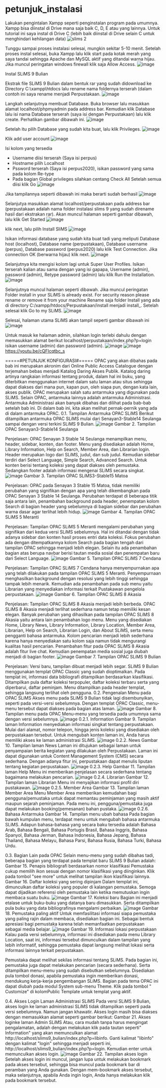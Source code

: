 # petunjuk_instalasi

Lakukan pengintalan Xampp seperti penginstalan program pada umumnya. Xampp bisa diinstal di Drive mana saja baik C, D, E atau yang lainnya. Untuk tutorial ini saya instal di Drive C (lebih baik diinstal di Drive selain C untuk menghindari kehilangan data)
![slims 2](https://user-images.githubusercontent.com/88962175/129470616-c345bfd7-f054-4767-aad5-3cab94509080.png)

Tunggu sampai proses instalasi selesai, mungkin sekitar 5-10 menit. Setelah proses instal selesai, buka Xampp lalu klik start pada kotak merah yang saya tandai sehingga Apache dan MySQL aktif yang ditandai warna hijau. Jika muncul peringatan windows firewall klik saja Allow Access.
![image](https://user-images.githubusercontent.com/88962175/129470645-e224cf14-b9e7-4c19-a718-2bb574f3c701.png)



Instal SLiMS 9 Bulian

Ekstrak file SLiMS 9 Bulian dalam bentuk rar yang sudah didownload ke Directory C:\xampp\htdocs lalu rename nama foldernya terserah (dalam contoh ini saya rename menjadi Perpustakaan.
![image](https://user-images.githubusercontent.com/88962175/129470650-c5c3bcb3-3ddb-482b-badf-e31183ade9aa.png)



Langkah selanjutnya membuat Database. Buka browser lalu masukkan alamat localhost/phpmyadmin pada address bar. Kemudian klik Database lalu isi nama Database terserah (saya isi dengan Perpustakaan) lalu klik create. Perhatikan gambar dibawah ini.
![image](https://user-images.githubusercontent.com/88962175/129470654-7502895a-c2a3-4a2d-8023-574b476de320.png)



Setelah itu pilih Database yang sudah kita buat, lalu klik Privileges.
![image](https://user-images.githubusercontent.com/88962175/129470660-168931ec-7b9b-4000-bdd7-534434a7dbaf.png)



Klik add user account
![image](https://user-images.githubusercontent.com/88962175/129470664-9d058ac9-5057-4126-93b6-65d7feba5fbe.png)



Isi kolom yang tersedia
- Username diisi terserah (Saya isi perpus)
- Hostname pilih Localhost
- Pssword terserah (Saya isi perpus2020), isikan password yang sama pada kolom Re-type
- Pada bagian Global privileges silahkan centang Check All
Setelah semua diisi klik Go
![image](https://user-images.githubusercontent.com/88962175/129470671-38c5e49d-836f-4d9e-b643-415ad77faa0c.png)



Jika tampilannya seperti dibawah ini maka berarti sudah berhasil
![image](https://user-images.githubusercontent.com/88962175/129470676-a631e8ee-179a-41e9-8ae6-e5c1589db478.png)



Selanjutya masukkan alamat localhost/perpustakaan pada address bar (perpustakaan adalah nama folder instalasi slims 9 yang sudah direname hasil dari ekstrakan rar). Akan muncul halaman seperti gambar dibawah, lalu klik Get Started
![image](https://user-images.githubusercontent.com/88962175/129470681-1712543c-3a10-41d6-92b3-2e8e169b22c2.png)



klik next, lalu pilih Install SliMS
![image](https://user-images.githubusercontent.com/88962175/129470683-426a0a6f-e13f-4364-b2a8-b7094ee40d96.png)



Isikan informasi database yang sudah kita buat tadi yang meliputi Database host (localhost), Database name (perpustakaan), Database username (perpus), Database password (perpus2020) lalu klik Test Connection. Jika connection OK (berwarna hijau) klik next.
![image](https://user-images.githubusercontent.com/88962175/129470687-7e3c9554-3fae-4a91-b086-1d58f26a9966.png)



Selanjutnya kita mengisi kolom lagi untuk Super User Profiles. Isikan terserah kalian atau sama dengan yang isi gapapa, Username (admin), password (admin), Retype password (admin) lalu klik Run the Installation.
![image](https://user-images.githubusercontent.com/88962175/129470689-2508841e-4940-409e-ab3b-c35727c284d0.png)



Selanjutnya muncul halaman seperti dibawah. Jika muncul peringatan Folder install in your SLiMS is already exist. For security reason please rename or remove it from your machine Rename saja folder Install yang ada di directory C:/xampp/htdocs/Perpustakaan/install menjadi install_. Setelah selesai klik Go to my SLiMS.
![image](https://user-images.githubusercontent.com/88962175/129470694-795d4589-d419-4017-883e-91a17dc8bc3f.png)



Selesai, halaman utama SLiMS akan tampil seperti gambar dibawah ini
![image](https://user-images.githubusercontent.com/88962175/129470695-0eedf44d-0e09-4788-aa69-6e72fe0e5214.png)



Untuk masuk ke halaman admin, silahkan login terlebi dahulu dengan memasukkan alamat berikut localhost/perpustakaan/index.php?p=login isikan username (admin) dan password (admin).
![image](https://user-images.githubusercontent.com/88962175/129470700-05de03a4-b60f-42a4-ac09-33188000be09.png)
![image](https://user-images.githubusercontent.com/88962175/129470701-0c856953-433b-41ca-b947-20d3a4d9eeae.png)
https://youtu.be/cQFIcqtbc_s


=====#PETUNJUK KONFIGURASI#=====
OPAC yang akan dibahas pada bab ini merupakan akronim dari Online Public Access
Catalogue dengan terjemahan bebas menjadi Katalog Daring Akses Publik. Katalog
daring artinya rangkaian informasi tentang produk, dalam hal ini buku, yang diterbitkan
menggunakan internet dalam satu laman atau situs sehingga dapat diakses dari mana
pun, kapan pun, oleh siapa pun, dengan kata lain, akses publik.
OPAC merupakan salah satu antarmuka yang digunakan pada SLiMS. Selain OPAC,
antarmuka lainnya adalah antarmuka Administrasi. Antarmuka Administrasi akan
banyak dibahas dan dilihat pada bab-bab setelah bab ini. Di dalam bab ini, kita akan
melihat pernak-pernik yang ada di dalam antarmuka OPAC.
0.1. Tampilan Antarmuka OPAC SLiMS
Berikut ditampilkan antarmuka OPAC SLiMS mulai dari Senayan3-Stable14 Seulanga
sampai dengan versi terkini SLiMS 9 Bulian.
![image](https://user-images.githubusercontent.com/88962175/129470937-424f0ea6-7d82-4204-a201-7e39d9fcc642.png)
Gambar 2. Tampilan OPAC Senayan3-Stable14 Seulanga

Penjelasan:
OPAC Senayan 3 Stable 14 Seulanga menampilkan menu, header​, sidebar​, konten, dan
footer​. Menu yang disediakan adalah Home​, Library Information​, Help on Search​,
Member Area​, dan Librarian login​. Header merupakan logo dari SLiMS, judul, dan sub
judul. Kemudian sidebar terdiri dari Select Language​, Simple Search​, Advanced Search​.
Untuk konten berisi tentang koleksi yang dapat diakses oleh pemustaka. Sedangkan
footer​ adalah informasi mengenai SLiMS secara singkat.
![image](https://user-images.githubusercontent.com/88962175/129470987-b4b557f9-8706-477f-a091-8bc0c9d6988a.png)
Gambar 3. Tampilan OPAC SLiMS3-Stable15 Matoa

Penjelasan:
OPAC pada Senayan 3 Stable 15 Matoa, tidak memiliki perubahan yang signifikan
dengan apa yang telah dikembangkan pada OPAC Senayan 3 Stable 14 Seulanga.
Perubahan terdapat di beberapa titik saja antara lain, penambahan background pada
header​, penempatan kolom Search di bagian header yang sebelumnya di bagian sidebar
dan perubahan warna dasar agar terlihat lebih hidup.
![image](https://user-images.githubusercontent.com/88962175/129471002-f3b607ad-d567-4916-b34d-b0b4e758b9d9.png)
Gambar 4. Tampilan OPAC SLiMS 5 Meranti

Penjelasan:
Tampilan OPAC SLiMS 5 Meranti mengalami perubahan yang signifikan dari kedua versi
SLiMS sebelumnya. Hal ini ditandai dengan tidak adanya sidebar dan konten hasil
proses entri data koleksi. Fokus perubahan ada dengan ditempatkannya kolom Search
pada bagian tengah dari tampilan OPAC sehingga menjadi lebih elegan. Selain itu ada
penambahan bagian atas berupa navbar berisi tautan media sosial dan penempatan
baru dari ​Select Language​.
![image](https://user-images.githubusercontent.com/88962175/129471019-3ebf5d53-7b9b-4345-9c88-61238257cac6.png)
Gambar 5. Tampilan OPAC SLiMS 7 Cendana

Penjelasan:
Tampilan OPAC SLiMS 7 Cendana hanya menyempurnakan apa yang telah dilakukan
pada tampilan OPAC SLiMS 5 Meranti. Penyempurnaan menghasilkan background
dengan resolusi yang lebih tinggi sehingga tampak lebih menarik. Kemudian ada
penambahan pada sub menu yaitu Librarian yang menyediakan informasi terkait
Pustakawan pengelola perpustakaan.
![image](https://user-images.githubusercontent.com/88962175/129471028-3a597088-cf4e-4d65-9993-514c44f70cfe.png)
Gambar 6. Tampilan OPAC SLiMS 8 Akasia

Penjelasan:
Tampilan OPAC SLiMS 8 Akasia menjadi lebih berbeda. OPAC SLiMS 8 Akasia menjadi
terlihat sederhana namun tetap memiliki kesan elegan. Banyak perubahan yang
dihasilkan pada tampilan OPAC SLiMS 8 Akasia yaitu antara lain penambahan logo
menu. Menu yang disediakan Home​, Library News​, Library Information​, Library Location​,
Member Area​, Librarian​, Help on Search​, Librarian Login​, dan About SLiMS, serta menu
pengganti bahasa antarmuka. Kolom pencarian menjadi lebih sederhana karena hanya
menyediakan satu kolom saja namun tidak mengurangi kualitas hasil pencarian.
Penambahan fitur pada OPAC SLiMS 8 Akasia adalah fitur live chat​. Kemudian
penempatan media sosial juga diubah menjadi di bagian ​footer​.
![image](https://user-images.githubusercontent.com/88962175/129471043-067dfce4-d55b-4bab-9342-e3c56edd06ad.png)
Gambar 7. Tampilan OPAC SLiMS 9 Bulian

Penjelasan:
Versi baru, tampilan dibuat menjadi lebih segar. SLiMS 9 Bulian menggunakan templat
OPAC Classic yang sudah dioptimalkan. Pada templat ini, informasi data bibliografi
ditampilkan berdasarkan klasifikasi. Ditampilkan pula daftar koleksi terpopuler, daftar
koleksi terbaru serta yang diperbarui, daftar peminjam. Menu ditampilkan pada header
templat, sehingga langsung terlihat oleh pengguna.
0.2. Pengenalan Menu pada OPAC SLiMS
Akses menu pada SLiMS 9 Bulian tidak lagi disembunyikan, seperti pada versi-versi
sebelumnya. Dengan templat OPAC Classic, menu-menu tersebut dapat diakses pada
bagian atas laman.
![image](https://user-images.githubusercontent.com/88962175/129471076-5e0617bc-7908-42b6-b9ec-544142e69205.png)
Gambar 8. Tampilan menu pada OPAC
Menu-menu yang tersedia pada umumnya sama dengan versi sebelumnya.
![image](https://user-images.githubusercontent.com/88962175/129471102-a20a68ae-b7dc-49ea-854e-583f2c186367.png)
0.2.1. Information
Gambar 9. Tampilan laman ​Information
menyediakan informasi singkat tentang perpustakaan. Mulai dari alamat, nomor
telepon, hingga jenis koleksi yang disediakan oleh perpustakaan tersebut. Untuk
mengubah konten laman ini, Anda harus memiliki akses ke laman administrasi SLiMS.
![image](https://user-images.githubusercontent.com/88962175/129471120-5a510fc0-85b9-4bee-9ac3-deed8b40d6c0.png)
0.2.2. News
Gambar 10. Tampilan laman ​News
Laman ini ditujukan sebagai laman untuk penyampaian berita kegiatan yang dilakukan
oleh Perpustakaan. Laman ini dapat digunakan untuk Content Management System
(CMS) secara sederhana. Dengan adanya fitur ini, perpustakaan dapat menulis liputan
tentang kegiatan perpustakaan.
![image](https://user-images.githubusercontent.com/88962175/129471139-72cf49e4-7378-4a79-b867-391fdc0aa255.png)
0.2.3. Help
Gambar 11. Tampilan laman ​Help
Menu ini memberikan penjelasan secara sederhana tentang bagaimana melakukan
pencarian.
![image](https://user-images.githubusercontent.com/88962175/129471180-9166d865-5130-4aea-a595-262487949e7a.png)
0.2.4. Librarian
Gambar 12. Tampilan laman ​Librarian
Menu ini menyajikan informasi profil diri pustakawan.
![image](https://user-images.githubusercontent.com/88962175/129471210-4a46d13b-4474-48d0-a039-d368397e8ac5.png)
0.2.5. Member Area
Gambar 13. Tampilan laman ​Member Area
Menu Member Area memberikan kemudahan bagi pengguna/pemustaka untuk dapat
memantau peminjaman yang masih aktif maupun sejarah peminjaman. Pada menu ini,
pengguna/pemustaka juga dapat melakukan ​booking​ (pemesanan) bahan pustaka.
![image](https://user-images.githubusercontent.com/88962175/129471225-9c160c5a-92c3-42b0-ae5a-c0bec9831ce9.png)
0.2.6. Bahasa Antarmuka
Gambar 14. Tampilan menu ubah bahasa
Pada bagian bawah kumpulan menu, terdapat menu untuk mengubah bahasa
antarmuka SLiMS. Adapun bahasa-bahasa yang secara baku tersedia adalah Bahasa
Arab, Bahasa Bengali, Bahasa Portugis Brasil, Bahasa Inggris, Bahasa Spanyol, Bahasa
Jerman, Bahasa Indonesia, Bahasa Jepang, Bahasa Thailand, Bahasa Melayu, Bahasa
Parsi, Bahasa Rusia, Bahasa Turki, Bahasa Urdu.

0.3. Bagian Lain pada OPAC
Selain menu-menu yang sudah dibahas tadi, beberapa bagian yang terdapat pada
templat baru SLiMS 9 Bulian adalah:
Gambar 15. Penapis bibliografi berdasarkan nomor klasifikasi
Pemustaka cukup memilih ikon sesuai dengan nomor klasifikasi yang diinginkan. Klik
pada tombol "​see more​" untuk melihat tampilan ikon klasifikasi lainnya.
Gambar 16. Daftar koleksi yang sering dipinjam
Dalam templat ini, dimunculkan daftar koleksi yang populer di kalangan pemustaka.
Semoga dapat dijadikan referensi oleh pemustaka lain ketika memutuskan ingin
membaca suatu buku.
![image](https://user-images.githubusercontent.com/88962175/129471249-dcb56991-edb2-4e19-bb90-bae32406ba15.png)
Gambar 17. Koleksi baru
Bagian ini menjadi etalase untuk buku-buku yang datanya baru dimasukkan. Serta
ditampilkan pula buku yang data bibliografinya mengalami perbaikan.
![image](https://user-images.githubusercontent.com/88962175/129471267-7263d497-72a1-4582-b917-aebb0091f26f.png)
Gambar 18. Pemustaka paling aktif
Untuk memfasilitasi informasi siapa pemustaka yang paling rajin dalam membaca,
disediakan bagian ini. Sebagai bentuk apresiasi bagi pemustaka karena telah
memanfaatkan perpustakaan sebagai media belajar.
![image](https://user-images.githubusercontent.com/88962175/129471273-e690a7e9-c856-4259-be9e-d6b1e4a51335.png)
Gambar 19. Informasi lokasi perpustakaan
Kalau pada versi sebelumnya, informasi ini disediakan pada menu ​Library Location​, saat
ini, informasi tersebut dimunculkan dalam tampilan yang lebih informatif, sehingga
pemustaka dapat langsung melihat lokasi serta informasi lainnya terkait perpustakaan.

Pemustaka dapat melihat sekilas informasi tentang SLiMS. Pada bagian ini, pemustaka
juga dapat melakukan pencarian (secara sederhana). Serta ditampilkan menu-menu
yang sudah disebutkan sebelumnya. Disediakan pula tombol donasi, apabila pemustaka
ingin memberikan donasi, mendukung kerja-kerja pengembangan SLiMS.
Bagian pada tema OPAC ini dapat diubah pada modul System sub-menu Theme​. Klik
pada tombol "​Customize​" di kolom ​Public Template​ untuk templat yang aktif.

0.4. Akses Login Laman Administrasi SLiMS
Pada versi SLiMS 9 Bulian, akses login ke laman administrasi SLiMS tidak ditampilkan
seperti pada versi sebelumnya. Namun jangan khawatir. Akses login masih bisa diakses
dengan memasukkan alamat seperti gambar berikut:
Gambar 21. Akses ​login ​ke laman Admin SLiMS
Atau, cara mudah tanpa harus mengingat pengalamatan, adalah dengan melakukan klik
pada tautan seperti ​"​Information​"​ yang akan memunculkan alamat
http://localhost/slims9_bulian/index.php?p=libinfo​. ​Ganti kalimat "libinfo" dengan
kalimat "login"​ sehingga menjadi seperti ini,
http://localhost/slims9_bulian/index.php?p=login​. Kemudian ​enter​ untuk memunculkan
akses ​login​.
![image](https://user-images.githubusercontent.com/88962175/129471289-095bef46-c7bd-43bd-b342-2a06b47bb84f.png)
Gambar 22. Tampilan akses ​login
Setelah akses login ini muncul, jangan lupa untuk melakukan bookmark pada akses
tersebut, sehingga bisa muncul pada bookmark bar di peramban yang Anda gunakan.
Dengan mem-​bookmark akses tersebut, maka selanjutnya, apabila Anda ingin login​,
Anda hanya ​melakukan klik pada ​bookmark​ tersebut​.

